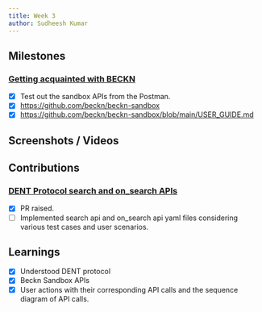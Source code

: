 ```yaml
---
title: Week 3
author: Sudheesh Kumar
---
```


## Milestones
### [Getting acquainted with BECKN](https://github.com/beckn/DENT-Protocol/issues/5)
- [x] Test out the sandbox APIs from the Postman.
- [x] https://github.com/beckn/beckn-sandbox
- [x] https://github.com/beckn/beckn-sandbox/blob/main/USER_GUIDE.md

## Screenshots / Videos 

## Contributions
### [DENT Protocol search and on_search APIs](https://github.com/Sudheesh2609/Energy-Spec/blob/main/api/search.yaml)
- [x] PR raised.
- [ ] Implemented search api and on_search api yaml files considering various test cases and user scenarios.
## Learnings
- [x] Understood DENT protocol
- [x] Beckn Sandbox APIs
- [x] User actions with their corresponding API calls and the sequence diagram of API calls.
